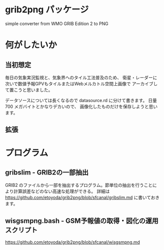 # grib2png パッケージ
simple converter from WMO GRIB Edition 2 to PNG
# 何がしたいか

## 当初想定
毎日の気象実況監視と、気象界へのタイル工法普及のため、
衛星・レーダーに次いで数値予報GPVもタイルまたはWebメルカトル空間上画像で
アーカイブして置こうと思いました。

データソースについては長くなるので datasource.rd に分けて書きます。
日量 700 メガバイトとかなりデカいので、
画像化したものだけを保存しようと思います。

## 拡張

# プログラム
## gribslim - GRIB2の一部抽出

GRIB2 のファイルから一部を抽出するプログラム。節単位の抽出を行うことにより計算誤差などのない高速な処理ができる。
詳細は https://github.com/etoyoda/grib2png/blob/sfcanal/gribslim.md に書いておきます。

## wisgsmpng.bash - GSM予報値の取得・図化の運用スクリプト

https://github.com/etoyoda/grib2png/blob/sfcanal/wisgsmpng.md
